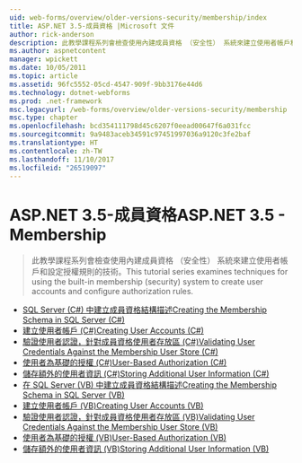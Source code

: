 ```yaml
---
uid: web-forms/overview/older-versions-security/membership/index
title: ASP.NET 3.5-成員資格 |Microsoft 文件
author: rick-anderson
description: 此教學課程系列會檢查使用內建成員資格 （安全性） 系統來建立使用者帳戶和設定授權規則的技術。
ms.author: aspnetcontent
manager: wpickett
ms.date: 10/05/2011
ms.topic: article
ms.assetid: 96fc5552-05cd-4547-909f-9bb3176e44d6
ms.technology: dotnet-webforms
ms.prod: .net-framework
msc.legacyurl: /web-forms/overview/older-versions-security/membership
msc.type: chapter
ms.openlocfilehash: bcd354111798d45c6207f0eead00647f6a031fcc
ms.sourcegitcommit: 9a9483aceb34591c97451997036a9120c3fe2baf
ms.translationtype: HT
ms.contentlocale: zh-TW
ms.lasthandoff: 11/10/2017
ms.locfileid: "26519097"
---
```

<a name="aspnet-35---membership"></a><span data-ttu-id="30d5b-103">ASP.NET 3.5-成員資格</span><span class="sxs-lookup"><span data-stu-id="30d5b-103">ASP.NET 3.5 - Membership</span></span>
====================
> <span data-ttu-id="30d5b-104">此教學課程系列會檢查使用內建成員資格 （安全性） 系統來建立使用者帳戶和設定授權規則的技術。</span><span class="sxs-lookup"><span data-stu-id="30d5b-104">This tutorial series examines techniques for using the built-in membership (security) system to create user accounts and configure authorization rules.</span></span>


- [<span data-ttu-id="30d5b-105">SQL Server (C#) 中建立成員資格結構描述</span><span class="sxs-lookup"><span data-stu-id="30d5b-105">Creating the Membership Schema in SQL Server (C#)</span></span>](creating-the-membership-schema-in-sql-server-cs.md)
- [<span data-ttu-id="30d5b-106">建立使用者帳戶 (C#)</span><span class="sxs-lookup"><span data-stu-id="30d5b-106">Creating User Accounts (C#)</span></span>](creating-user-accounts-cs.md)
- [<span data-ttu-id="30d5b-107">驗證使用者認證，針對成員資格使用者存放區 (C#)</span><span class="sxs-lookup"><span data-stu-id="30d5b-107">Validating User Credentials Against the Membership User Store (C#)</span></span>](validating-user-credentials-against-the-membership-user-store-cs.md)
- [<span data-ttu-id="30d5b-108">使用者為基礎的授權 (C#)</span><span class="sxs-lookup"><span data-stu-id="30d5b-108">User-Based Authorization (C#)</span></span>](user-based-authorization-cs.md)
- [<span data-ttu-id="30d5b-109">儲存額外的使用者資訊 (C#)</span><span class="sxs-lookup"><span data-stu-id="30d5b-109">Storing Additional User Information (C#)</span></span>](storing-additional-user-information-cs.md)
- [<span data-ttu-id="30d5b-110">在 SQL Server (VB) 中建立成員資格結構描述</span><span class="sxs-lookup"><span data-stu-id="30d5b-110">Creating the Membership Schema in SQL Server (VB)</span></span>](creating-the-membership-schema-in-sql-server-vb.md)
- [<span data-ttu-id="30d5b-111">建立使用者帳戶 (VB)</span><span class="sxs-lookup"><span data-stu-id="30d5b-111">Creating User Accounts (VB)</span></span>](creating-user-accounts-vb.md)
- [<span data-ttu-id="30d5b-112">驗證使用者認證，針對成員資格使用者存放區 (VB)</span><span class="sxs-lookup"><span data-stu-id="30d5b-112">Validating User Credentials Against the Membership User Store (VB)</span></span>](validating-user-credentials-against-the-membership-user-store-vb.md)
- [<span data-ttu-id="30d5b-113">使用者為基礎的授權 (VB)</span><span class="sxs-lookup"><span data-stu-id="30d5b-113">User-Based Authorization (VB)</span></span>](user-based-authorization-vb.md)
- [<span data-ttu-id="30d5b-114">儲存額外的使用者資訊 (VB)</span><span class="sxs-lookup"><span data-stu-id="30d5b-114">Storing Additional User Information (VB)</span></span>](storing-additional-user-information-vb.md)

